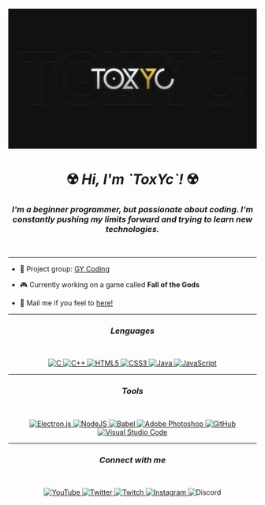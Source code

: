 ![srtoxyc_front](img/toxyc_githubfront.png)

<h1 align="center">☢️​ <b><i>Hi, I'm `ToxYc`!</b></i> ☢️​</h1>
<h3 align="center"><i>I'm a beginner programmer, but passionate about coding. I'm constantly pushing my limits forward and trying to learn new technologies.</i></h3>
<br>

***

- 🌌​ Project group: [GY Coding](https://github.com/GY-CODING)

- 🎮 Currently working on a game called **Fall of the Gods**

- 📧 Mail me if you feel to <a href="mailto:ivm1000vm@gmail.com">here!</a>

***

<h3 align="center"><b><i>Lenguages</b></i></h3>
<br>
<div align="center">
<!-- <a href="https://www.cprogramming.com/" target="_blank" rel="noreferrer"> <img title="C" src="https://raw.githubusercontent.com/devicons/devicon/master/icons/c/c-original.svg" alt="c" width="40" height="40"/> </a> <a href="https://www.w3schools.com/cpp/" target="_blank" rel="noreferrer"> <img title="C++" src="https://raw.githubusercontent.com/devicons/devicon/master/icons/cplusplus/cplusplus-original.svg" alt="cplusplus" width="40" height="40"/> </a> <a href="https://www.w3.org/html/" target="_blank" rel="noreferrer"> <img title="HTML5" src="https://raw.githubusercontent.com/devicons/devicon/master/icons/html5/html5-original-wordmark.svg" alt="html5" width="40" height="40"/> </a> <a href="https://www.w3schools.com/css/" target="_blank" rel="noreferrer"> <img title="CSS3" src="https://raw.githubusercontent.com/devicons/devicon/master/icons/css3/css3-original-wordmark.svg" alt="css3" width="40" height="40"/> </a> <a href="https://developer.mozilla.org/en-US/docs/Web/JavaScript" target="_blank" rel="noreferrer"> <img title="JavaScript" src="https://raw.githubusercontent.com/devicons/devicon/master/icons/javascript/javascript-original.svg" alt="javascript" width="40" height="40"/> </a> <a href="https://www.java.com" target="_blank" rel="noreferrer"> <img title="Java" src="https://raw.githubusercontent.com/devicons/devicon/master/icons/java/java-original.svg" alt="java" width="40" height="40"/> </a>  -->

<a href="https://en.wikipedia.org/wiki/C_(programming_language)"> ![C](https://img.shields.io/badge/c-%2300599C.svg?style=for-the-badge&logo=c&logoColor=white) </a>
<a href="https://en.wikipedia.org/wiki/C%2B%2B"> ![C++](https://img.shields.io/badge/c++-%2300599C.svg?style=for-the-badge&logo=c%2B%2B&logoColor=white) </a>
<a href="https://en.wikipedia.org/wiki/HTML5"> ![HTML5](https://img.shields.io/badge/html5-%23E34F26.svg?style=for-the-badge&logo=html5&logoColor=white) </a>
<a href="https://en.wikipedia.org/wiki/CSS"> ![CSS3](https://img.shields.io/badge/css3-%231572B6.svg?style=for-the-badge&logo=css3&logoColor=white) </a>
<a href="https://en.wikipedia.org/wiki/Java_(programming_language)"> ![Java](https://img.shields.io/badge/java-%23ED8B00.svg?style=for-the-badge&logo=java&logoColor=white) </a>
<a href="https://en.wikipedia.org/wiki/JavaScript"> ![JavaScript](https://img.shields.io/badge/javascript-%23323330.svg?style=for-the-badge&logo=javascript&logoColor=%23F7DF1E) </a>
</div>

***

<h3 align="center"><b><i>Tools</b></i></h3>
<br>
<div align="center">
<!-- <a href="https://www.photoshop.com/en" target="_blank" rel="noreferrer"> <img title="Photoshop" src="https://raw.githubusercontent.com/devicons/devicon/master/icons/photoshop/photoshop-line.svg" alt="photoshop" width="40" height="40"/> </a> <a href="https://www.electronjs.org" target="_blank" rel="noreferrer"> <img title="Electron" src="https://raw.githubusercontent.com/devicons/devicon/master/icons/electron/electron-original.svg" alt="electron" width="40" height="40"/> </a> <a href="https://nodejs.org" target="_blank" rel="noreferrer"> <img title="NodeJS" src="https://raw.githubusercontent.com/devicons/devicon/master/icons/nodejs/nodejs-original-wordmark.svg" alt="nodejs" width="40" height="40"/> </a> <a href="https://git-scm.com/" target="_blank" rel="noreferrer"> <img title="Git" src="https://www.vectorlogo.zone/logos/git-scm/git-scm-icon.svg" alt="git" width="40" height="40"/> </a> <a href="https://babeljs.io/" target="_blank" rel="noreferrer"> <img title="BabelJS" src="https://www.vectorlogo.zone/logos/babeljs/babeljs-icon.svg" alt="babel" width="40" height="40"/> </a> -->

<a href="https://www.electronjs.org/"> ![Electron.js](https://img.shields.io/badge/Electron-191970?style=for-the-badge&logo=Electron&logoColor=white) </a>
<a href="https://nodejs.org/en/"> ![NodeJS](https://img.shields.io/badge/node.js-6DA55F?style=for-the-badge&logo=node.js&logoColor=white) </a>
<a href="https://babeljs.io/"> ![Babel](https://img.shields.io/badge/Babel-F9DC3e?style=for-the-badge&logo=babel&logoColor=black) </a>
<a href="https://www.adobe.com/es/products/photoshop/landpb.html?gclid=Cj0KCQjw4omaBhDqARIsADXULuV6yEZzvzhO5S1dEVoEBwyFG42q8sjtVezQ_LAqBGsuExHR_78zDm4aAgjpEALw_wcB&mv=search&mv=search&sdid=LZ32SYVR&ef_id=Cj0KCQjw4omaBhDqARIsADXULuV6yEZzvzhO5S1dEVoEBwyFG42q8sjtVezQ_LAqBGsuExHR_78zDm4aAgjpEALw_wcB:G:s&s_kwcid=AL!3085!3!340859178374!e!!g!!photoshop!1445901735!56657232416"> ![Adobe Photoshop](https://img.shields.io/badge/adobe%20photoshop-%2331A8FF.svg?style=for-the-badge&logo=adobe%20photoshop&logoColor=white) </a>
<a href="https://github.com/"> ![GitHub](https://img.shields.io/badge/github-%23121011.svg?style=for-the-badge&logo=github&logoColor=white) </a>
<a href="https://code.visualstudio.com/"> ![Visual Studio Code](https://img.shields.io/badge/Visual%20Studio%20Code-0078d7.svg?style=for-the-badge&logo=visual-studio-code&logoColor=white) </a>


</div>

***

<h3 align="center"><b><i>Connect with me</b></i></h3>
<br>
<div align="center">
<!-- <a href="https://twitter.com/srtoxyc" target="blank"><img align="center" title="Twitter" src="https://raw.githubusercontent.com/rahuldkjain/github-profile-readme-generator/master/src/images/icons/Social/twitter.svg" alt="srtoxyc" height="30" width="40" /></a>
<a href="https://instagram.com/srtoxyc" target="blank"><img align="center" title="Instagram" src="https://raw.githubusercontent.com/rahuldkjain/github-profile-readme-generator/master/src/images/icons/Social/instagram.svg" alt="srtoxyc" height="30" width="40" /></a>
<a href="https://www.youtube.com/c/toxycgd" target="blank"><img align="center" title="YouTube" src="https://raw.githubusercontent.com/rahuldkjain/github-profile-readme-generator/master/src/images/icons/Social/youtube.svg" alt="toxycgd" height="30" width="40" /></a> -->

<a href="https://www.youtube.com/c/ToxYcGD"> ![YouTube](https://img.shields.io/badge/YouTube-%23FF0000.svg?style=for-the-badge&logo=YouTube&logoColor=white) </a>
<a href="https://twitter.com/srtoxyc"> ![Twitter](https://img.shields.io/badge/Twitter-%231DA1F2.svg?style=for-the-badge&logo=Twitter&logoColor=white) </a>
<a href="https://www.twitch.tv/srtoxyc"> ![Twitch](https://img.shields.io/badge/Twitch-%239146FF.svg?style=for-the-badge&logo=Twitch&logoColor=white) </a>
<a href="https://www.instagram.com/srtoxyc/"> ![Instagram](https://img.shields.io/badge/Instagram-%23E4405F.svg?style=for-the-badge&logo=Instagram&logoColor=white) </a>
![Discord](https://img.shields.io/badge/ToxYc_8890-%237289DA.svg?style=for-the-badge&logo=discord&logoColor=white)

</div>
